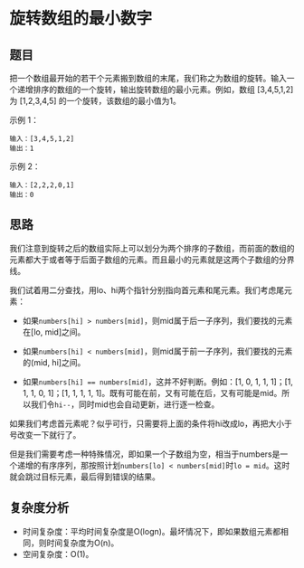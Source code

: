# 旋转数组的最小数字



## 题目

把一个数组最开始的若干个元素搬到数组的末尾，我们称之为数组的旋转。输入一个递增排序的数组的一个旋转，输出旋转数组的最小元素。例如，数组 [3,4,5,1,2] 为 [1,2,3,4,5] 的一个旋转，该数组的最小值为1。  

示例 1：

```
输入：[3,4,5,1,2]
输出：1
```

示例 2：

```
输入：[2,2,2,0,1]
输出：0
```



## 思路

我们注意到旋转之后的数组实际上可以划分为两个排序的子数组，而前面的数组的元素都大于或者等于后面子数组的元素。而且最小的元素就是这两个子数组的分界线。

我们试着用二分查找，用lo、hi两个指针分别指向首元素和尾元素。我们考虑尾元素：

- 如果`numbers[hi] > numbers[mid]`，则mid属于后一子序列，我们要找的元素在[lo, mid]之间。

- 如果`numbers[hi] < numbers[mid]`，则mid属于前一子序列，我们要找的元素的(mid, hi]之间。

- 如果`numbers[hi] == numbers[mid]`，这并不好判断。例如：[1, 0, 1, 1, 1]；[1, 1, 1, 0, 1]；[1, 1, 1, 1, 1]。既有可能在前，又有可能在后，又有可能是mid。所以我们令`hi--`，同时mid也会自动更新，进行逐一检查。



如果我们考虑首元素呢？似乎可行，只需要将上面的条件将hi改成lo，再把大小于号改变一下就行了。

但是我们需要考虑一种特殊情况，即如果一个子数组为空，相当于numbers是一个递增的有序序列，那按照计划`numbers[lo] < numbers[mid]`时`lo = mid`。这时就会跳过目标元素，最后得到错误的结果。



## 复杂度分析

- 时间复杂度：平均时间复杂度是O(logn)。最坏情况下，即如果数组元素都相同，则时间复杂度为O(n)。
- 空间复杂度：O(1)。
